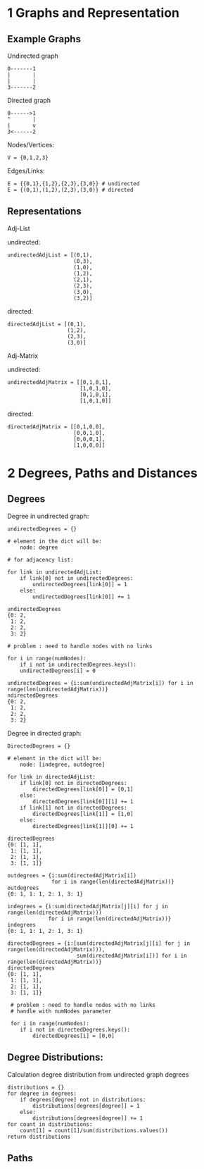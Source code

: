 1 Graphs and Representation
==============================================

Example Graphs
----------------------------------------------

Undirected graph

	0-------1 
	|       |
	|       |
	3-------2

Directed graph

	0------>1
	^       |
	|       v
	3<------2

Nodes/Vertices: 
	
	V = {0,1,2,3}

Edges/Links:

	E = {{0,1},{1,2},{2,3},{3,0}} # undirected
	E = {(0,1),(1,2),(2,3),(3,0)} # directed

Representations
----------------------------------------------

Adj-List

undirected:

	undirectedAdjList = [(0,1),
	 					 (0,3),
	 					 (1,0),
	 					 (1,2),
	 					 (2,1),
	 					 (2,3),
	 					 (3,0),
	 					 (3,2)]

directed:
	
	directedAdjList = [(0,1),
	 				   (1,2),
	 				   (2,3),
	 				   (3,0)]


Adj-Matrix

undirected:

	undirectedAdjMatrix = [[0,1,0,1],
	 					   [1,0,1,0],
	 					   [0,1,0,1],
	 					   [1,0,1,0]]

directed:

	directedAdjMatrix = [[0,1,0,0],
	 				     [0,0,1,0],
	 					 [0,0,0,1],
	 					 [1,0,0,0]]


2 Degrees, Paths and Distances
==============================================

Degrees
----------------------------------------------

Degree in undirected graph:

	undirectedDegrees = {}

	# element in the dict will be:
		node: degree
	
	# for adjacency list:

	for link in undirectedAdjList:
		if link[0] not in undirectedDegrees:
	    	undirectedDegrees[link[0]] = 1
		else:
	    	undirectedDegrees[link[0]] += 1

	undirectedDegrees
	{0: 2,
	 1: 2,
	 2: 2,
	 3: 2}

	# problem : need to handle nodes with no links

	for i in range(numNodes):
		if i not in undirectedDegrees.keys():
		undirectedDegrees[i] = 0

	undirectedDegrees = {i:sum(undirectedAdjMatrix[i]) for i in range(len(undirectedAdjMatrix))}
	ndirectedDegrees
	{0: 2, 
	 1: 2, 
	 2: 2, 
	 3: 2}

Degree in directed graph:

	DirectedDegrees = {}

	# element in the dict will be:  
		node: [indegree, outdegree]

	for link in directedAdjList:
		if link[0] not in directedDegrees:
	    	directedDegrees[link[0]] = [0,1]
		else:
		    directedDegrees[link[0]][1] += 1
		if link[1] not in directedDegrees:
	    	directedDegrees[link[1]] = [1,0]
		else:
	    	directedDegrees[link[1]][0] += 1

	directedDegrees
	{0: [1, 1],
	 1: [1, 1],
	 2: [1, 1], 
	 3: [1, 1]}

	outdegrees = {i:sum(directedAdjMatrix[i])
	              for i in range(len(directedAdjMatrix))}
	outdegrees
	{0: 1, 1: 1, 2: 1, 3: 1}

	indegrees = {i:sum(directedAdjMatrix[j][i] for j in range(len(directedAdjMatrix)))
	             for i in range(len(directedAdjMatrix))}
	indegrees
	{0: 1, 1: 1, 2: 1, 3: 1}

	directedDegrees = {i:[sum(directedAdjMatrix[j][i] for j in range(len(directedAdjMatrix))),
						  sum(directedAdjMatrix[i])] for i in range(len(directedAdjMatrix))}
    directedDegrees
	{0: [1, 1],
	 1: [1, 1],
	 2: [1, 1], 
	 3: [1, 1]}

	 # problem : need to handle nodes with no links
	 # handle with numNodes parameter
	 
	 for i in range(numNodes):
		if i not in directedDegrees.keys():
			directedDegrees[i] = [0,0]

Degree Distributions:
----------------------------------------------

Calculation degree distribution from undirected graph degrees

	distributions = {}
	for degree in degrees:
		if degrees[degree] not in distributions:
			distributions[degrees[degree]] = 1
		else:
			distributions[degrees[degree]] += 1
	for count in distributions:
		count[1] = count[1]/sum(distributions.values())
	return distributions
						 
Paths
----------------------------------------------






